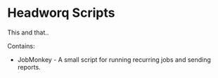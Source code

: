 # Headworq Scripts
This and that..

Contains:

* JobMonkey - A small script for running recurring jobs and sending reports.

